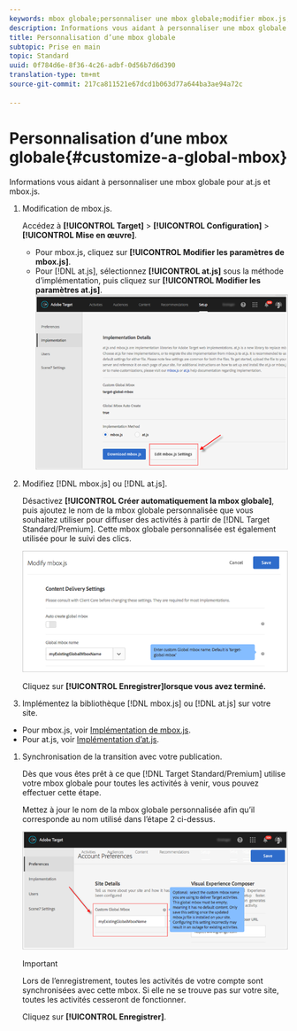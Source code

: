 ```yaml
---
keywords: mbox globale;personnaliser une mbox globale;modifier mbox.js;modifier at.js;at.js;implémenter mbox.js;implémenter at.js
description: Informations vous aidant à personnaliser une mbox globale pour at.js et mbox.js.
title: Personnalisation d’une mbox globale
subtopic: Prise en main
topic: Standard
uuid: 0f784d6e-8f36-4c26-adbf-0d56b7d6d390
translation-type: tm+mt
source-git-commit: 217ca811521e67dcd1b063d77a644ba3ae94a72c

---
```



# Personnalisation d’une mbox globale{#customize-a-global-mbox}

Informations vous aidant à personnaliser une mbox globale pour at.js et mbox.js.

1. Modification de mbox.js.

   Accédez à **[!UICONTROL Target]** &gt; **[!UICONTROL Configuration]** &gt; **[!UICONTROL Mise en œuvre]**.

   * Pour mbox.js, cliquez sur **[!UICONTROL Modifier les paramètres de mbox.js]**.
   * Pour [!DNL at.js], sélectionnez **[!UICONTROL at.js]** sous la méthode d’implémentation, puis cliquez sur **[!UICONTROL Modifier les paramètres at.js]**.
   ![](assets/step-1-edit-mboxjs.png)

1. Modifiez [!DNL mbox.js] ou [!DNL at.js].

   Désactivez **[!UICONTROL Créer automatiquement la mbox globale]**, puis ajoutez le nom de la mbox globale personnalisée que vous souhaitez utiliser pour diffuser des activités à partir de [!DNL Target Standard/Premium]. Cette mbox globale personnalisée est également utilisée pour le suivi des clics.

   ![](assets/step-2-edit-mboxjs-or-atjs.png)

   Cliquez sur **[!UICONTROL Enregistrer]lorsque vous avez terminé.**
1. Implémentez la bibliothèque [!DNL mbox.js] ou [!DNL at.js] sur votre site.

* Pour mbox.js, voir [Implémentation de mbox.js](../../../../c-implementing-target/c-implementing-target-for-client-side-web/t-mbox-download/mbox-download.md#task_4EAE26BB84FD4E1D858F411AEDF4B420).
* Pour at.js, voir [Implémentation d’at.js](../../../../c-implementing-target/c-implementing-target-for-client-side-web/t-mbox-download/c-target-atjs-implementation/target-atjs-implementation.md#concept_8AC8D169E02944B1A547A0CAD97EAC17).

1. Synchronisation de la transition avec votre publication.

   Dès que vous êtes prêt à ce que [!DNL Target Standard/Premium] utilise votre mbox globale pour toutes les activités à venir, vous pouvez effectuer cette étape.

   Mettez à jour le nom de la mbox globale personnalisée afin qu’il corresponde au nom utilisé dans l’étape 2 ci-dessus.

   ![](assets/step-4-time-the-transition-with-your-release.png)

   >[!IMPORTANT]
   >
   >Lors de l’enregistrement, toutes les activités de votre compte sont synchronisées avec cette mbox. Si elle ne se trouve pas sur votre site, toutes les activités cesseront de fonctionner.

   Cliquez sur **[!UICONTROL Enregistrer]**.
